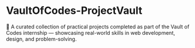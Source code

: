 # VaultOfCodes-ProjectVault
💼 A curated collection of practical projects completed as part of the Vault of Codes internship — showcasing real-world skills in web development, design, and problem-solving.
